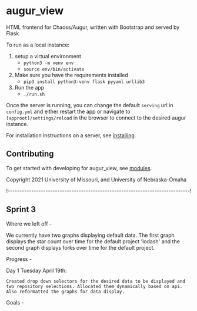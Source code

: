 # augur_view

HTML frontend for Chaoss/Augur, written with Bootstrap and served by Flask

To run as a local instance:

1. setup a virtual environment
    - `python3 -m venv env`
    - `source env/bin/activate`
2. Make sure you have the requirements installed
    - `pip3 install python3-venv flask pyyaml urllib3`
3. Run the app
    - `./run.sh`

Once the server is running, you can change the default `serving` url in `config.yml` and either restart the app or navigate to `[approot]/settings/reload` in the browser to connect to the desired augur instance.

For installation instructions on a server, see [installing](installing.md).

## Contributing

To get started with developing for augur_view, see [modules](modules.md).

Copyright 2021 University of Missouri, and University of Nebraska-Omaha

!-----------------------------------------------------------------------------!

## Sprint 3 

Where we left off -

We currently have two graphs displaying default data. The first graph displays the star count over time for the default project 'lodash' and the second graph displays forks over time for the default project. 

Progress - 

Day 1 Tuesday April 19th:

    Created drop down selectors for the desired data to be displayed and two repository selections. Allocated them dynamically based on api. Also reformatted the graphs for data display.


Goals - 


